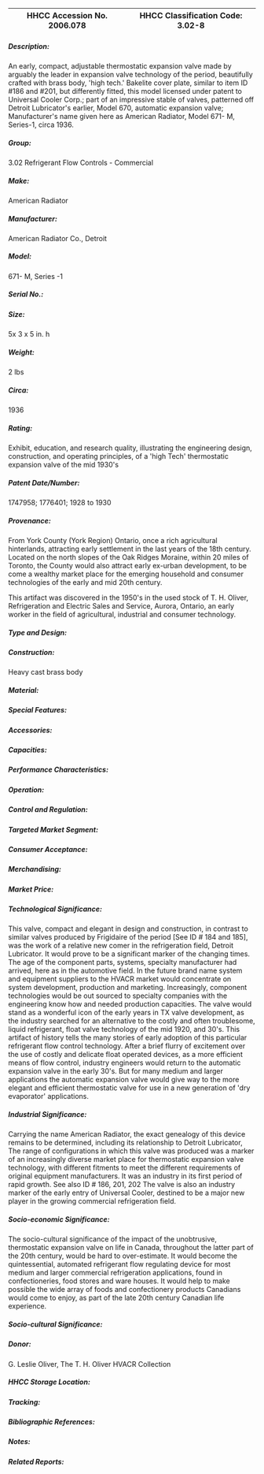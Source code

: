 | **HHCC Accession No. 2006.078** |**HHCC Classification Code:  3.02-8**|
| ----------- | ----------- |
##### Description:
An early, compact, adjustable thermostatic expansion valve made by arguably the leader in expansion valve technology of the period, beautifully crafted with brass body, 'high tech.' Bakelite cover plate, similar to item ID #186 and #201, but differently fitted, this model licensed under patent to Universal Cooler Corp.; part of an impressive stable of valves, patterned off Detroit Lubricator's earlier, Model 670, automatic expansion valve; Manufacturer's name given here as American Radiator, Model 671- M, Series-1, circa 1936.
##### Group:
3.02 Refrigerant Flow Controls - Commercial

##### Make:
American Radiator

##### Manufacturer:
American Radiator Co., Detroit

##### Model:
671- M, Series -1

##### Serial No.:


##### Size:
5x 3 x 5 in. h

##### Weight:
2 lbs

##### Circa:
1936

##### Rating:
Exhibit, education, and research quality, illustrating the engineering design, construction, and operating principles, of a 'high Tech' thermostatic expansion valve of the mid 1930's

##### Patent Date/Number:
1747958; 1776401; 1928 to 1930

##### Provenance:
From York County (York Region) Ontario, once a rich agricultural hinterlands, attracting early settlement in the last years of the 18th century. Located on the north slopes of the Oak Ridges Moraine, within 20 miles of Toronto, the County would also attract early ex-urban development, to be come a wealthy market place for the emerging household and consumer technologies of the early and mid 20th century. 

This artifact was discovered in the 1950's in the used stock of T. H. Oliver, Refrigeration and Electric Sales and Service, Aurora, Ontario, an early worker in the field of agricultural, industrial and consumer technology.

##### Type and Design:


##### Construction:
Heavy cast brass body

##### Material:


##### Special Features:


##### Accessories:


##### Capacities:


##### Performance Characteristics:


##### Operation:


##### Control and Regulation:


##### Targeted Market Segment:


##### Consumer Acceptance:


##### Merchandising:


##### Market Price:


##### Technological Significance:
This valve, compact and elegant in design and construction, in contrast to similar valves produced by Frigidaire of the period [See ID # 184 and 185], was the work of a relative new comer in the refrigeration field, Detroit Lubricator. It would prove to be a significant marker of the changing times.
The age of the component parts, systems, specialty manufacturer had arrived, here as in the automotive field. In the future brand name system and equipment suppliers to the HVACR market would concentrate on system development, production and marketing. Increasingly, component technologies would be out sourced to specialty companies with the engineering know how and needed production capacities. 
The valve would stand as a wonderful icon of the early years in TX valve development, as the industry searched for an alternative to the costly and often troublesome, liquid refrigerant, float valve technology of the mid 1920, and 30's. 
This artifact of history tells the many stories of early adoption of this particular refrigerant flow control technology. After a brief flurry of excitement over the use of costly and delicate float operated devices, as a more efficient means of flow control, industry engineers would return to the automatic expansion valve in the early 30's. But for many medium and larger applications the automatic expansion valve would give way to the more elegant and efficient thermostatic valve for use in a new generation of 'dry evaporator' applications.

##### Industrial Significance:
Carrying the name American Radiator, the exact genealogy of this device remains to be determined, including its relationship to Detroit Lubricator, 
The range of configurations in which this valve was produced was a marker of an increasingly diverse market place for thermostatic expansion valve technology, with different fitments to meet the different requirements of original equipment manufacturers. It was an industry in its first period of rapid growth. See also ID # 186, 201, 202 
The valve is also an industry marker of the early entry of Universal Cooler, destined to be a major new player in the growing commercial refrigeration field.

##### Socio-economic Significance:
The socio-cultural significance of the impact of the unobtrusive, thermostatic  expansion valve on life in Canada, throughout the latter part of the 20th century, would be hard to over-estimate. 
It would become the quintessential, automated refrigerant flow regulating device for most medium and larger commercial refrigeration applications, found in confectioneries, food stores and ware houses. It would help to make possible the wide array of foods and confectionery products Canadians would come to enjoy, as part of the late 20th century Canadian life experience.

##### Socio-cultural Significance:


##### Donor:
G. Leslie Oliver, The T. H. Oliver HVACR Collection

##### HHCC Storage Location:


##### Tracking:


##### Bibliographic References:


##### Notes:


##### Related Reports:

